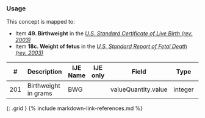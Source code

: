 ### Usage
This concept is mapped to:
  * Item **49. Birthweight** in the *[U.S. Standard Certificate of Live Birth (rev. 2003)](https://www.cdc.gov/nchs/data/dvs/birth11-03final-ACC.pdf)*
  * Item **18c. Weight of fetus** in the *[U.S. Standard Report of Fetal Death (rev. 2003)](https://www.cdc.gov/nchs/data/dvs/FDEATH11-03finalACC.pdf)*

| **#** |  **Description**   |  **IJE Name**   | IJE only |  **Field**  |  **Type**  | **Value Set**  |
| :---------: | ------------- | ------------ | :----------: |---------- | -------- | -------- |
| 201 | Birthweight in grams | BWG| |valueQuantity.value | integer | 0000-9998; 9999=unknown | 
{: .grid }
{% include markdown-link-references.md %}
